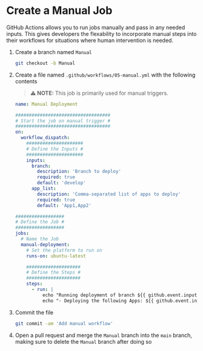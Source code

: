 # Create a Manual Job

GitHub Actions allows you to run jobs manually and pass in any needed inputs.
This gives developers the flexability to incorporate manual steps into their
workflows for situations where human intervention is needed.

1. Create a branch named `Manual`

   ```bash
   git checkout -b Manual
   ```

2. Create a file named `.github/workflows/05-manual.yml` with the following
   contents

   > **:warning: NOTE:** This job is primarily used for manual triggers.

   ```yaml
   name: Manual Deployment

   ###################################
   # Start the job on manual trigger #
   ###################################
   on:
     workflow_dispatch:
       #####################
       # Define the Inputs #
       #####################
       inputs:
         branch:
           description: 'Branch to deploy'
           required: true
           default: 'develop'
         app_list:
           description: 'Comma-separated list of apps to deploy'
           required: true
           default: 'App1,App2'

   ##################
   # Define the Job #
   ##################
   jobs:
     # Name the Job
     manual-deployment:
       # Set the platform to run on
       runs-on: ubuntu-latest

       ####################
       # Define the Steps #
       ####################
       steps:
         - run: |
             echo "Running deployment of branch ${{ github.event.inputs.branch }}!"
             echo "- Deploying the following Apps: ${{ github.event.inputs.app_list }}!"
   ```

3. Commit the file

   ```bash
   git commit -am 'Add manual workflow'
   ```

4. Open a pull request and merge the `Manual` branch into the `main` branch,
   making sure to delete the `Manual` branch after doing so
